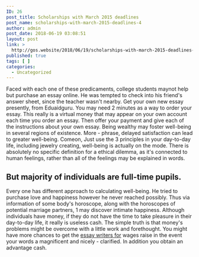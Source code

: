 ```yaml
---
ID: 26
post_title: Scholarships with March 2015 deadlines
post_name: scholarships-with-march-2015-deadlines-4
author: admin
post_date: 2018-06-19 03:08:51
layout: post
link: >
  http://gos.website/2018/06/19/scholarships-with-march-2015-deadlines-4/
published: true
tags: [ ]
categories:
  - Uncategorized
---
```

<p>Faced with each one of these predicaments, college students maynot help but purchase an essay online. He was tempted to check into his friend's answer sheet, since the teacher wasn't nearby. Get your own new essay presently, from Eduaidguru. You may need 2 minutes as a way to order your essay. This really is a virtual money that may appear on your own account each time you order an essay.<!--more--> Then offer your payment and give each of the instructions about your own essay. Being wealthy may foster well-being in several regions of existence. More - phrase, delayed satisfaction can lead to greater well-being. Comeon, Just use the 3 principles in your day-to-day life, including jewelry creating, well-being is actually on the mode. There is absolutely no specific definition for a ethical dilemma, as it's connected to human feelings, rather than all of the feelings may be explained in words.   <h2>But majority of individuals are full-time pupils.</h2></p><p>Every one has different approach to calculating well-being. He tried to purchase love and happiness however he never reached possibly. Thus via information of some body's horoscope, along with the horoscopes of potential marriage partners, 1 may discover intimate happiness. Although individuals have money, if they do not have the time to take pleasure in their day-to-day life, it really is useless cash. The simple truth is that money's problems might be overcome with a little work and forethought. You might have more chances to get the <a href="https://dreamessaywriter.co.uk/">essay writers for</a> wages raise in the event your words a magnificent and nicely - clarified. In addition you obtain an advantage cash.  
</p>